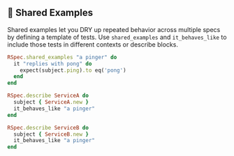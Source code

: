 ## 🔗 Shared Examples

Shared examples let you DRY up repeated behavior across multiple specs by defining a template of tests. Use `shared_examples` and `it_behaves_like` to include those tests in different contexts or describe blocks.

```ruby
RSpec.shared_examples "a pinger" do
  it "replies with pong" do
    expect(subject.ping).to eq('pong')
  end
end

RSpec.describe ServiceA do
  subject { ServiceA.new }
  it_behaves_like "a pinger"
end

RSpec.describe ServiceB do
  subject { ServiceB.new }
  it_behaves_like "a pinger"
end
```
